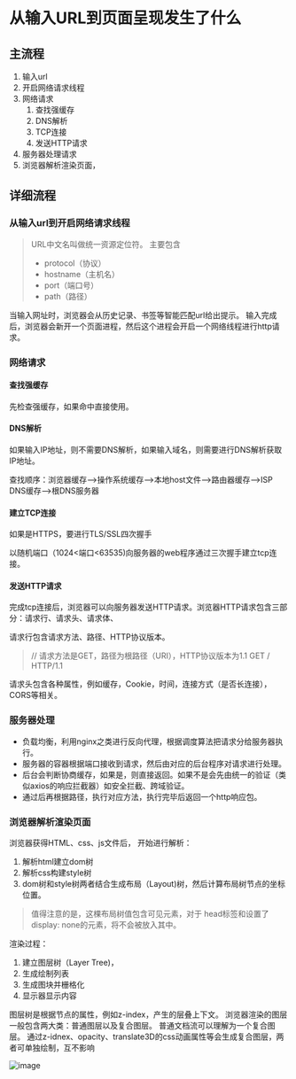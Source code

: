 # 从输入URL到页面呈现发生了什么
## 主流程
1. 输入url
2. 开启网络请求线程
2. 网络请求
    1. 查找强缓存
    2. DNS解析
    3. TCP连接
    4. 发送HTTP请求
2. 服务器处理请求
3. 浏览器解析渲染页面，

## 详细流程
### 从输入url到开启网络请求线程
> URL中文名叫做统一资源定位符。
> 主要包含
> - protocol（协议）
> - hostname（主机名）
> - port（端口号）
> - path（路径）

当输入网址时，浏览器会从历史记录、书签等智能匹配url给出提示。
输入完成后，浏览器会新开一个页面进程，然后这个进程会开启一个网络线程进行http请求。
### 网络请求
#### 查找强缓存
先检查强缓存，如果命中直接使用。
#### DNS解析

如果输入IP地址，则不需要DNS解析，如果输入域名，则需要进行DNS解析获取IP地址。

查找顺序：浏览器缓存-->操作系统缓存-->本地host文件-->路由器缓存-->ISP DNS缓存-->根DNS服务器

#### 建立TCP连接
如果是HTTPS，要进行TLS/SSL四次握手


以随机端口（1024<端口<63535)向服务器的web程序通过三次握手建立tcp连接。


#### 发送HTTP请求
完成tcp连接后，浏览器可以向服务器发送HTTP请求。浏览器HTTP请求包含三部分：请求行、请求头、请求体、

请求行包含请求方法、路径、HTTP协议版本。
 > // 请求方法是GET，路径为根路径（URI），HTTP协议版本为1.1
 > GET / HTTP/1.1

请求头包含各种属性，例如缓存，Cookie，时间，连接方式（是否长连接），CORS等相关。

### 服务器处理
- 负载均衡，利用nginx之类进行反向代理，根据调度算法把请求分给服务器执行。
- 服务器的容器根据端口接收到请求，然后由对应的后台程序对请求进行处理。
- 后台会判断协商缓存，如果是，则直接返回。如果不是会先由统一的验证（类似axios的响应拦截器）如安全拦截、跨域验证。
- 通过后再根据路径，执行对应方法，执行完毕后返回一个http响应包。

### 浏览器解析渲染页面
浏览器获得HTML、css、js文件后，
开始进行解析：
1. 解析html建立dom树
2. 解析css构建style树
3. dom树和style树两者结合生成布局（Layout)树，然后计算布局树节点的坐标位置。
> 值得注意的是，这棵布局树值包含可见元素，对于 head标签和设置了display: none的元素，将不会被放入其中。

渲染过程：
1. 建立图层树（Layer Tree)，
2. 生成绘制列表
3. 生成图块并栅格化
4. 显示器显示内容

图层树是根据节点的属性，例如z-index，产生的层叠上下文。
浏览器渲染的图层一般包含两大类：普通图层以及复合图层。
普通文档流可以理解为一个复合图层。
通过z-idnex、opacity、translate3D的css动画属性等会生成复合图层，两者可单独绘制，互不影响

![image](https://segmentfault.com/img/bVCZ1H?w=694&h=340)